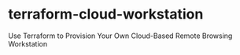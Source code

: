 # terraform-cloud-workstation
Use Terraform to Provision Your Own Cloud-Based Remote Browsing Workstation
